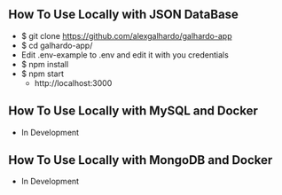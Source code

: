 ## How To Use Locally with JSON DataBase
- $ git clone https://github.com/alexgalhardo/galhardo-app
- $ cd galhardo-app/
- Edit .env-example to .env and edit it with you credentials
- $ npm install
- $ npm start
   - http://localhost:3000

## How To Use Locally with MySQL and Docker
- In Development

## How To Use Locally with MongoDB and Docker
- In Development

